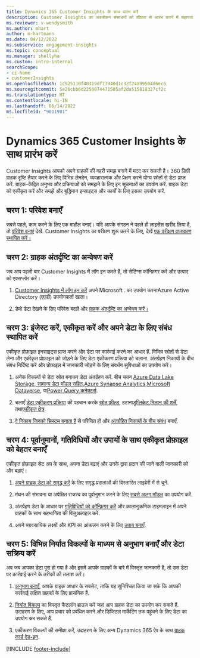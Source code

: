 ```yaml
---
title: Dynamics 365 Customer Insights के साथ प्रारंभ करें
description: Customer Insights का अवलोकन संसाधनों को शीघ्रता से आरंभ करने में सहायता करता है।
ms.reviewer: v-wendysmith
ms.author: mhart
author: m-hartmann
ms.date: 04/12/2022
ms.subservice: engagement-insights
ms.topic: conceptual
ms.manager: shellyha
ms.custom: intro-internal
searchScope:
- ci-home
- customerInsights
ms.openlocfilehash: 1c925110f40319df77940d1c32f24a99504d6ec6
ms.sourcegitcommit: 5e26cbb6d2258074471505af2da515818327cf2c
ms.translationtype: MT
ms.contentlocale: hi-IN
ms.lasthandoff: 06/14/2022
ms.locfileid: "9011981"
---
```

# <a name="get-started-with-dynamics-365-customer-insights"></a>Dynamics 365 Customer Insights के साथ प्रारंभ करें

Customer Insights आपको अपने ग्राहकों की गहरी समझ बनाने में मदद कर सकती है। 360 डिग्री ग्राहक दृष्टि तैयार करने के लिए विभिन्न लेनदेन, व्यवहारात्मक और प्रेक्षण करने योग्य स्रोतों से डेटा प्राप्त करें. ग्राहक-केंद्रित अनुभव और प्रक्रियाओं को समझने के लिए इन सूचनाओं का उपयोग करें. ग्राहक डेटा को एकीकृत करें और समझें और बुद्धिमान इन्साइट्स और कार्यों के लिए इसका उपयोग करें.

## <a name="step-1-create-an-environment"></a>चरण 1: परिवेश बनाएँ

सबसे पहले, काम करने के लिए एक माहौल बनाएं। यदि आपके संगठन ने पहले ही लाइसेंस खरीद लिया है, तो [परिवेश बनाएं](create-environment.md) देखें. Customer Insights का परीक्षण शुरू करने के लिए, देखें [एक परीक्षण वातावरण स्थापित करें।](trial-signup.md)

## <a name="step-2-explore-customer-insights"></a>चरण 2: ग्राहक अंतर्दृष्टि का अन्वेषण करें

जब आप पहली बार Customer Insights में लॉग इन करते हैं, तो सेटिंग्स कॉन्फ़िगर करें और उत्पाद को एक्सप्लोर करें।

1. [Customer Insights में लॉग इन करें](https://home.ci.ai.dynamics.com) अपने Microsoft . का उपयोग करनाAzure Active Directory (एएडी) उपयोगकर्ता खाता।

1. डेमो डेटा देखने के लिए परिवेश बदलें और [ग्राहक अंतर्दृष्टि का अन्वेषण करें।](home.md)

## <a name="step-3-ingest-unify-and-set-up-relationships-for-your-data"></a>चरण 3: इंजेस्ट करें, एकीकृत करें और अपने डेटा के लिए संबंध स्थापित करें

एकीकृत प्रोफ़ाइल इनसाइट्स प्राप्त करने और डेटा पर कार्रवाई करने का आधार हैं. विभिन्न स्रोतों से डेटा लेना और एकीकृत प्रोफ़ाइल को जोड़ने के लिए डेटा एकीकरण प्रक्रिया को चलाना. अंतर्ग्रहण निकायों के बीच संबंध निर्दिष्ट करें और प्रोफ़ाइल में जानकारी जोड़ने के लिए संवर्धन सुविधाओं का उपयोग करें।

1. अनेक विकल्पों से डेटा स्रोत बनाकर डेटा अंतर्ग्रहण करें. बीच चयन [Azure Data Lake Storage, सामान्य डेटा मॉडल सहित](connect-common-data-model.md),[Azure Synapse Analytics](connect-synapse.md),[Microsoft Dataverse](connect-dataverse-managed-lake.md), या[Power Query कनेक्टर्स](connect-power-query.md).

1. चलाएँ [डेटा एकीकरण प्रक्रिया](data-unification.md) की पहचान करके [स्रोत फ़ील्ड](map-entities.md), हटाना[डुप्लिकेट](remove-duplicates.md),[मिलान की शर्तें](match-entities.md), तथा[एकीकृत क्षेत्र](merge-entities.md).

1. [वे निकाय जिनको सिस्टम बनाता है](entities.md) से परिचित हों और [अंतर्ग्रहित निकायों के बीच संबंध](relationships.md) बनाएँ.

## <a name="step-4-enhance-unified-profiles-with-predictions-activities-and-measures"></a>चरण 4: पूर्वानुमानों, गतिविधियों और उपायों के साथ एकीकृत प्रोफ़ाइल को बेहतर बनाएँ

एकीकृत प्रोफ़ाइल सेट अप के साथ, अपना डेटा बढ़ाएं और उनके द्वारा प्रदान की जाने वाली जानकारी को और बढ़ाएं।

1. [अपने ग्राहक डेटा को समृद्ध करें](enrichment-hub.md) के लिए समृद्ध प्रदाताओं की विस्तारित लाइब्रेरी में से चुनें.

1. मंथन की संभावना या अपेक्षित राजस्व का पूर्वानुमान करने के लिए [सबसे अलग मॉडल](predictions-overview.md) का उपयोग करें.

1. अंतर्ग्रहण डेटा के आधार पर [गतिविधियों को कॉन्फ़िगर करें](activities.md) और कालानुक्रमिक टाइमलाइन में अपने ग्राहकों के साथ सहभागिता की विज़ुअलाइज़ करें.

1. अपने व्यावसायिक लक्ष्यों और KPI का आंकलन करने के लिए [उपाय बनाएँ](measures.md).

## <a name="step-5-create-segments-and-activate-data-through-various-export-options"></a>चरण 5: विभिन्न निर्यात विकल्पों के माध्यम से अनुभाग बनाएँ और डेटा सक्रिय करें

अब जब आपका डेटा पूरा हो गया है और इसमें आपके ग्राहकों के बारे में विस्तृत जानकारी है, तो उस डेटा पर कार्रवाई करने के तरीकों की तलाश करें।

1. [अनुभाग बनाएँ](segments.md), आपके ग्राहक आधार के सबसेट, ताकि यह सुनिश्चित किया जा सके कि आपकी कार्रवाई लक्षित ग्राहकों के लिए प्रासंगिक हैं.

1. [निर्यात विकल्प](export-destinations.md) का विस्तृत कैटलॉग ब्राउज़ करें जहां आप ग्राहक डेटा का उपयोग कर सकते हैं. उदाहरण के लिए, आप प्रचार को प्रबंधित करने और डिजिटल मार्केटिंग तक पहुंचने के लिए डेटा का उपयोग कर सकते हैं.

1. एकीकरण विकल्पों की समीक्षा करें, उदाहरण के लिए अन्य Dynamics 365 ऐप के साथ [ग्राहक कार्ड ऐड-इन](customer-card-add-in.md).  


[!INCLUDE [footer-include](includes/footer-banner.md)]
